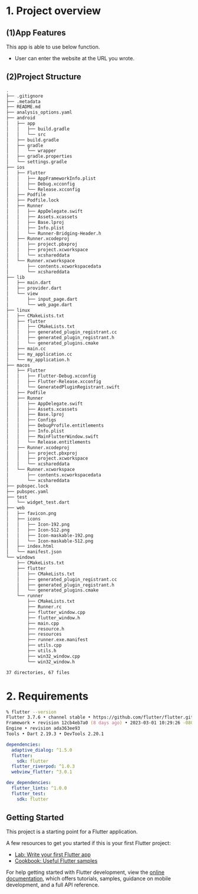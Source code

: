 # 1. Project overview

## (1)App Features

This app is able to use below function.

- User can enter the website at the URL you wrote.

## (2)Project Structure

```zsh
.
├── .gitignore
├── .metadata
├── README.md
├── analysis_options.yaml
├── android
│   ├── app
│   │   ├── build.gradle
│   │   └── src
│   ├── build.gradle
│   ├── gradle
│   │   └── wrapper
│   ├── gradle.properties
│   └── settings.gradle
├── ios
│   ├── Flutter
│   │   ├── AppFrameworkInfo.plist
│   │   ├── Debug.xcconfig
│   │   └── Release.xcconfig
│   ├── Podfile
│   ├── Podfile.lock
│   ├── Runner
│   │   ├── AppDelegate.swift
│   │   ├── Assets.xcassets
│   │   ├── Base.lproj
│   │   ├── Info.plist
│   │   └── Runner-Bridging-Header.h
│   ├── Runner.xcodeproj
│   │   ├── project.pbxproj
│   │   ├── project.xcworkspace
│   │   └── xcshareddata
│   └── Runner.xcworkspace
│       ├── contents.xcworkspacedata
│       └── xcshareddata
├── lib
│   ├── main.dart
│   ├── provider.dart
│   └── view
│       ├── input_page.dart
│       └── web_page.dart
├── linux
│   ├── CMakeLists.txt
│   ├── flutter
│   │   ├── CMakeLists.txt
│   │   ├── generated_plugin_registrant.cc
│   │   ├── generated_plugin_registrant.h
│   │   └── generated_plugins.cmake
│   ├── main.cc
│   ├── my_application.cc
│   └── my_application.h
├── macos
│   ├── Flutter
│   │   ├── Flutter-Debug.xcconfig
│   │   ├── Flutter-Release.xcconfig
│   │   └── GeneratedPluginRegistrant.swift
│   ├── Podfile
│   ├── Runner
│   │   ├── AppDelegate.swift
│   │   ├── Assets.xcassets
│   │   ├── Base.lproj
│   │   ├── Configs
│   │   ├── DebugProfile.entitlements
│   │   ├── Info.plist
│   │   ├── MainFlutterWindow.swift
│   │   └── Release.entitlements
│   ├── Runner.xcodeproj
│   │   ├── project.pbxproj
│   │   ├── project.xcworkspace
│   │   └── xcshareddata
│   └── Runner.xcworkspace
│       ├── contents.xcworkspacedata
│       └── xcshareddata
├── pubspec.lock
├── pubspec.yaml
├── test
│   └── widget_test.dart
├── web
│   ├── favicon.png
│   ├── icons
│   │   ├── Icon-192.png
│   │   ├── Icon-512.png
│   │   ├── Icon-maskable-192.png
│   │   └── Icon-maskable-512.png
│   ├── index.html
│   └── manifest.json
└── windows
    ├── CMakeLists.txt
    ├── flutter
    │   ├── CMakeLists.txt
    │   ├── generated_plugin_registrant.cc
    │   ├── generated_plugin_registrant.h
    │   └── generated_plugins.cmake
    └── runner
        ├── CMakeLists.txt
        ├── Runner.rc
        ├── flutter_window.cpp
        ├── flutter_window.h
        ├── main.cpp
        ├── resource.h
        ├── resources
        ├── runner.exe.manifest
        ├── utils.cpp
        ├── utils.h
        ├── win32_window.cpp
        └── win32_window.h

37 directories, 67 files
```

# 2. Requirements

```zsh
% flutter --version
Flutter 3.7.6 • channel stable • https://github.com/flutter/flutter.git
Framework • revision 12cb4eb7a0 (8 days ago) • 2023-03-01 10:29:26 -0800
Engine • revision ada363ee93
Tools • Dart 2.19.3 • DevTools 2.20.1
```

```yaml
dependencies:
  adaptive_dialog: ^1.5.0
  flutter:
    sdk: flutter
  flutter_riverpod: ^1.0.3
  webview_flutter: ^3.0.1

dev_dependencies:
  flutter_lints: ^1.0.0
  flutter_test:
    sdk: flutter
```

## Getting Started

This project is a starting point for a Flutter application.

A few resources to get you started if this is your first Flutter project:

- [Lab: Write your first Flutter app](https://docs.flutter.dev/get-started/codelab)
- [Cookbook: Useful Flutter samples](https://docs.flutter.dev/cookbook)

For help getting started with Flutter development, view the
[online documentation](https://docs.flutter.dev/), which offers tutorials,
samples, guidance on mobile development, and a full API reference.

